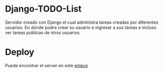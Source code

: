 # Django-TODO-List
Servidor creado con Django el cual administra tareas creadas por diferentes usuarios. En donde podra crear su usuario e ingresar a sus tareas e incluso ver tareas publicas de otros usuarios.

# Deploy
Puede encontrar el server en este [enlace](https://google.com/)